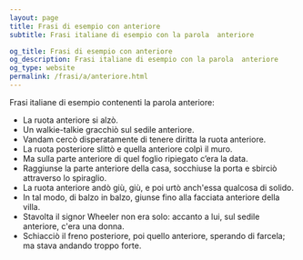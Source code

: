 ```yaml
---
layout: page
title: Frasi di esempio con anteriore 
subtitle: Frasi italiane di esempio con la parola  anteriore

og_title: Frasi di esempio con anteriore 
og_description: Frasi italiane di esempio con la parola  anteriore
og_type: website
permalink: /frasi/a/anteriore.html
---
```


Frasi italiane di esempio contenenti la parola anteriore:


- La ruota anteriore si alzò.
- Un walkie-talkie gracchiò sul sedile anteriore.
- Vandam cercò disperatamente di tenere diritta la ruota anteriore.
- La ruota posteriore slittò e quella anteriore colpì il muro.
- Ma sulla parte anteriore di quel foglio ripiegato c’era la data.
- Raggiunse la parte anteriore della casa, socchiuse la porta e sbirciò attraverso lo spiraglio.
- La ruota anteriore andò giù, giù, e poi urtò anch'essa qualcosa di solido.
- In tal modo, di balzo in balzo, giunse fino alla facciata anteriore della villa.
- Stavolta il signor Wheeler non era solo: accanto a lui, sul sedile anteriore, c'era una donna.
- Schiacciò il freno posteriore, poi quello anteriore, sperando di farcela; ma stava andando troppo forte.
